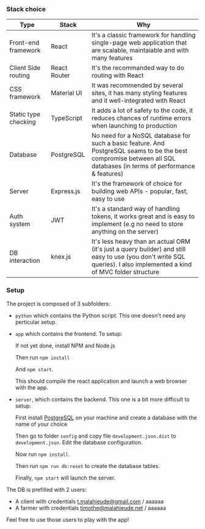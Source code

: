 ### Stack choice
| Type | Stack | Why |
|--|--|--|
| Front-end framework | React | It's a classic framework for handling single-page web application that are scalable, maintaiable and with many features |
| Client Side routing | React Router | It's the recommanded way to do routing with React |
| CSS framework | Material UI | It was recommended by several sites, it has many styling features and it well-integrated with React |
| Static type checking | TypeScript | It adds a lot of safety to the code, it reduces chances of runtime errors when launching to production |
| Database | PostgreSQL | No need for a NoSQL database for such a basic feature. And PostgreSQL seams to be the best compromise between all SQL databases (in terms of performance & features) |
| Server | Express.js | It's the framework of choice for building web APIs - popular, fast, easy to use |
| Auth system | JWT | It's a standard way of handling tokens, it works great and is easy to implement (e.g no need to store anything on the server) |
| DB interaction | knex.js | It's less heavy than an actual ORM (it's just a query builder) and still easy to use (you don't write SQL queries). I also implemented a kind of MVC folder structure |

### Setup
The project is composed of 3 subfolders:
- `python` which contains the Python script. This one doesn't need any perticular setup.


- `app` which contains the frontend. To setup:

   If not yet done, install NPM and Node.js

   Then run `npm install`

   And `npm start`.

   This should compile the react application and launch a web browser with the app.


- `server`, which contains the backend. This one is a bit more difficult to setup:

   First install [PostgreSQL](https://www.postgresql.org/) on your machine and create a database with the name of your choice

   Then go to folder `config` and copy file `development.json.dist` to `development.json`. Edit the database configuration.

   Now run `npm install`.

   Then run `npm run db:reset` to create the database tables.

   Finally, `npm start` will launch the server.

The DB is prefilled with 2 users:
- A client with credentials t.malahieude@gmail.com / aaaaaa
- A farmer with credentials timothe@malahieude.net / aaaaaa

Feel free to use those users to play with the app!
